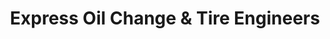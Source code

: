 ---
title: "Express Oil Change & Tire Engineers"
url: /tarrant/express-oil-change-and-tire-engineers/
shop: tyres
---